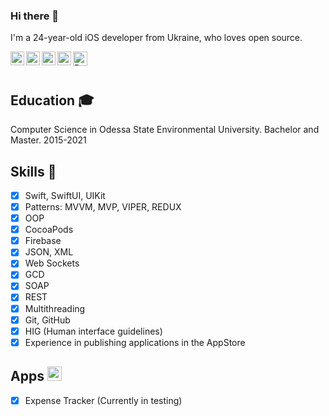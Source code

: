 ### Hi there 👋
I'm a 24-year-old iOS developer from Ukraine, who loves open source.<br>

<a href="https://t.me/obrienser/" title="Telegram">
  <img align="left" alt="Telegram" height="22px" src="https://user-images.githubusercontent.com/50111192/172144932-658951ce-ac8e-46dd-8e86-64360bdcc8ff.svg" />
</a>
<a href="https://linkedin.com/in/obrienser/" title="LinkedIN">
  <img align="left" alt="LinkedIN" height="22px" src="https://raw.githubusercontent.com/peterthehan/peterthehan/master/assets/linkedin.svg" />
</a>
<a href="https://facebook.com/obrienser/" title="Facebook">
  <img align="left" alt="Facebook" height="22px" src="https://user-images.githubusercontent.com/50111192/124475263-2df2d580-ddaa-11eb-8c77-fe58223f5360.png" />
</a>
<a href="https://stackoverflow.com/story/obrienser" title="Stack Overflow">
  <img align="left" alt="Stack Overflow" height="22px" src="https://user-images.githubusercontent.com/50111192/127644335-477f90a7-8de3-48a9-8851-60b9d6ae39ea.png" />
</a>
<a href="https://www.buymeacoffee.com/obrienser" title="Buy Me A Coffee">
  <img align="left" alt="Buy Me A Coffee" height="23" src="https://cdn.buymeacoffee.com/buttons/v2/default-yellow.png">
</a>

<br><br>

## Education :mortar_board:
Computer Science in Odessa State Environmental University. Bachelor and Master. 2015-2021

## Skills :muscle:
- [x] Swift, SwiftUI, UIKit<br>
- [x] Patterns: MVVM, MVP, VIPER, REDUX<br>
- [x] OOP
- [x] CocoaPods<br>
- [x] Firebase<br>
- [x] JSON, XML<br>
- [x] Web Sockets
- [x] GCD
- [x] SOAP
- [x] REST
- [x] Multithreading
- [x] Git, GitHub<br>
- [x] HIG (Human interface guidelines)
- [x] Experience in publishing applications in the AppStore

## Apps <img src="https://user-images.githubusercontent.com/50111192/126946218-849a863f-b016-4a63-bf48-a5c6ac830cd7.png" width="23" />
- [x] Expense Tracker (Currently in testing)
